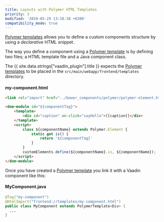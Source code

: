 ```yaml
---
title: Layouts with Polymer HTML Templates
priority: 3
modified: '2019-05-29 13:38:38 +0300'
compatibility_mode: true
---
```


[Polymer templates](https://polymer-library.polymer-project.org/2.0/docs/devguide/dom-template) allows you to define a custom components structure by using a *declarative* HTML snippet.

The way you define a component using a [Polymer template](https://polymer-library.polymer-project.org/2.0/docs/devguide/dom-template) is by defining two files; a HTML template file and a Java component class.

The {{ site.data.strings["vaadin_plugin"].title }} expects the [Polymer templates](https://polymer-library.polymer-project.org/2.0/docs/devguide/dom-template) to be placed in the ``src/main/webapp/frontend/templates`` directory.

#### my-component.html
```html
<link rel="import" href="../bower_components/polymer/polymer-element.html">

<dom-module id="${componentTag}">
    <template>
        <div id="caption" on-click="sayHello">[[caption]]</div>
    </template>
    <script>
        class ${componentName} extends Polymer.Element {
            static get is() {
                return '${componentTag}'
            }
        }
        customElements.define(${componentName}.is, ${componentName});
    </script>
</dom-module>
```

Once you have created a [Polymer template](https://polymer-library.polymer-project.org/2.0/docs/devguide/dom-template) you link it with a Vaadin component like this:

#### MyComponent.java
```java
@Tag("my-component")
@HtmlImport("frontend://templates/my-component.html")
public class MyComponent extends PolymerTemplate<Div> {
  ...
}
```

